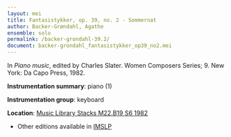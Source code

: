 ```yaml
---
layout: mei
title: Fantasistykker, op. 39, no. 2 - Sommernat
author: Backer-Grøndahl, Agathe
ensemble: solo
permalink: /backer-grondahl-39.2/
document: backer-grondahl_fantasistykker_op39_no2.mei 
---
```


In *Piano music*, edited by Charles Slater. Women Composers Series; 9. New York: Da Capo Press, 1982.

**Instrumentation summary**: piano (1)

**Instrumentation group**: keyboard

**Location**: <a href="https://tufts-primo.hosted.exlibrisgroup.com/permalink/f/14dinuo/01TUN_ALMA2185674780003851" target="_blank">Music Library Stacks M22.B19 S6 1982</a>

- Other editions available in <a href="https://imslp.org/wiki/10_Fantasistykker%2C_Op.39_(Backer-Gr%C3%B8ndahl%2C_Agathe)" target="_blank">IMSLP</a>
